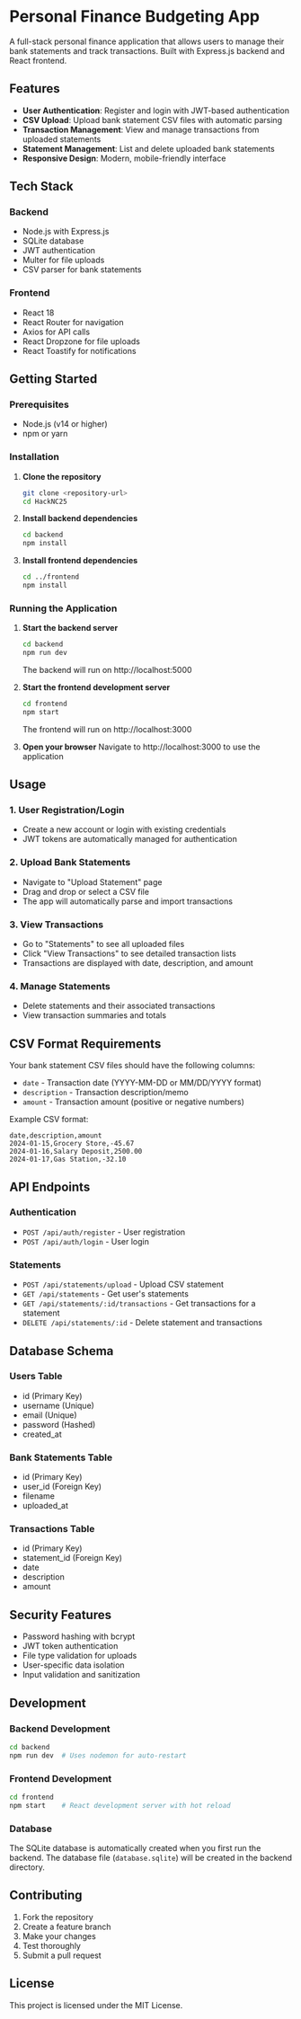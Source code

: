 # Personal Finance Budgeting App

A full-stack personal finance application that allows users to manage their bank statements and track transactions. Built with Express.js backend and React frontend.

## Features

- **User Authentication**: Register and login with JWT-based authentication
- **CSV Upload**: Upload bank statement CSV files with automatic parsing
- **Transaction Management**: View and manage transactions from uploaded statements
- **Statement Management**: List and delete uploaded bank statements
- **Responsive Design**: Modern, mobile-friendly interface

## Tech Stack

### Backend
- Node.js with Express.js
- SQLite database
- JWT authentication
- Multer for file uploads
- CSV parser for bank statements

### Frontend
- React 18
- React Router for navigation
- Axios for API calls
- React Dropzone for file uploads
- React Toastify for notifications

## Getting Started

### Prerequisites
- Node.js (v14 or higher)
- npm or yarn

### Installation

1. **Clone the repository**
   ```bash
   git clone <repository-url>
   cd HackNC25
   ```

2. **Install backend dependencies**
   ```bash
   cd backend
   npm install
   ```

3. **Install frontend dependencies**
   ```bash
   cd ../frontend
   npm install
   ```

### Running the Application

1. **Start the backend server**
   ```bash
   cd backend
   npm run dev
   ```
   The backend will run on http://localhost:5000

2. **Start the frontend development server**
   ```bash
   cd frontend
   npm start
   ```
   The frontend will run on http://localhost:3000

3. **Open your browser**
   Navigate to http://localhost:3000 to use the application

## Usage

### 1. User Registration/Login
- Create a new account or login with existing credentials
- JWT tokens are automatically managed for authentication

### 2. Upload Bank Statements
- Navigate to "Upload Statement" page
- Drag and drop or select a CSV file
- The app will automatically parse and import transactions

### 3. View Transactions
- Go to "Statements" to see all uploaded files
- Click "View Transactions" to see detailed transaction lists
- Transactions are displayed with date, description, and amount

### 4. Manage Statements
- Delete statements and their associated transactions
- View transaction summaries and totals

## CSV Format Requirements

Your bank statement CSV files should have the following columns:
- `date` - Transaction date (YYYY-MM-DD or MM/DD/YYYY format)
- `description` - Transaction description/memo
- `amount` - Transaction amount (positive or negative numbers)

Example CSV format:
```csv
date,description,amount
2024-01-15,Grocery Store,-45.67
2024-01-16,Salary Deposit,2500.00
2024-01-17,Gas Station,-32.10
```

## API Endpoints

### Authentication
- `POST /api/auth/register` - User registration
- `POST /api/auth/login` - User login

### Statements
- `POST /api/statements/upload` - Upload CSV statement
- `GET /api/statements` - Get user's statements
- `GET /api/statements/:id/transactions` - Get transactions for a statement
- `DELETE /api/statements/:id` - Delete statement and transactions

## Database Schema

### Users Table
- id (Primary Key)
- username (Unique)
- email (Unique)
- password (Hashed)
- created_at

### Bank Statements Table
- id (Primary Key)
- user_id (Foreign Key)
- filename
- uploaded_at

### Transactions Table
- id (Primary Key)
- statement_id (Foreign Key)
- date
- description
- amount

## Security Features

- Password hashing with bcrypt
- JWT token authentication
- File type validation for uploads
- User-specific data isolation
- Input validation and sanitization

## Development

### Backend Development
```bash
cd backend
npm run dev  # Uses nodemon for auto-restart
```

### Frontend Development
```bash
cd frontend
npm start    # React development server with hot reload
```

### Database
The SQLite database is automatically created when you first run the backend. The database file (`database.sqlite`) will be created in the backend directory.

## Contributing

1. Fork the repository
2. Create a feature branch
3. Make your changes
4. Test thoroughly
5. Submit a pull request

## License

This project is licensed under the MIT License.
